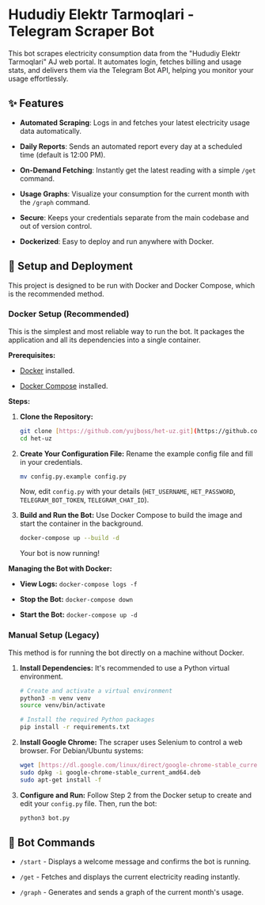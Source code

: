 # Hududiy Elektr Tarmoqlari - Telegram Scraper Bot

This bot scrapes electricity consumption data from the "Hududiy Elektr Tarmoqlari" AJ web portal. It automates login, fetches billing and usage stats, and delivers them via the Telegram Bot API, helping you monitor your usage effortlessly.

<!-- It's a good idea to add a screenshot of your bot in action here! -->

## ✨ Features

* **Automated Scraping**: Logs in and fetches your latest electricity usage data automatically.

* **Daily Reports**: Sends an automated report every day at a scheduled time (default is 12:00 PM).

* **On-Demand Fetching**: Instantly get the latest reading with a simple `/get` command.

* **Usage Graphs**: Visualize your consumption for the current month with the `/graph` command.

* **Secure**: Keeps your credentials separate from the main codebase and out of version control.

* **Dockerized**: Easy to deploy and run anywhere with Docker.

## 🚀 Setup and Deployment

This project is designed to be run with Docker and Docker Compose, which is the recommended method.

### Docker Setup (Recommended)

This is the simplest and most reliable way to run the bot. It packages the application and all its dependencies into a single container.

**Prerequisites:**

* [Docker](https://docs.docker.com/get-docker/) installed.

* [Docker Compose](https://docs.docker.com/compose/install/) installed.

**Steps:**

1. **Clone the Repository:**
   ```bash
   git clone [https://github.com/yujboss/het-uz.git](https://github.com/yujboss/het-uz.git)
   cd het-uz
   ```

2. **Create Your Configuration File:**
   Rename the example config file and fill in your credentials.
   ```bash
   mv config.py.example config.py
   ```
   Now, edit `config.py` with your details (`HET_USERNAME`, `HET_PASSWORD`, `TELEGRAM_BOT_TOKEN`, `TELEGRAM_CHAT_ID`).

3. **Build and Run the Bot:**
   Use Docker Compose to build the image and start the container in the background.
   ```bash
   docker-compose up --build -d
   ```
   Your bot is now running!

**Managing the Bot with Docker:**

* **View Logs:** `docker-compose logs -f`

* **Stop the Bot:** `docker-compose down`

* **Start the Bot:** `docker-compose up -d`

### Manual Setup (Legacy)

This method is for running the bot directly on a machine without Docker.

1. **Install Dependencies:**
   It's recommended to use a Python virtual environment.
   ```bash
   # Create and activate a virtual environment
   python3 -m venv venv
   source venv/bin/activate
   
   # Install the required Python packages
   pip install -r requirements.txt
   ```

2. **Install Google Chrome:**
   The scraper uses Selenium to control a web browser. For Debian/Ubuntu systems:
   ```bash
   wget [https://dl.google.com/linux/direct/google-chrome-stable_current_amd64.deb](https://dl.google.com/linux/direct/google-chrome-stable_current_amd64.deb)
   sudo dpkg -i google-chrome-stable_current_amd64.deb
   sudo apt-get install -f
   ```

3. **Configure and Run:**
   Follow Step 2 from the Docker setup to create and edit your `config.py` file. Then, run the bot:
   ```bash
   python3 bot.py
   ```

## 🤖 Bot Commands

* `/start` - Displays a welcome message and confirms the bot is running.

* `/get` - Fetches and displays the current electricity reading instantly.

* `/graph` - Generates and sends a graph of the current month's usage.

